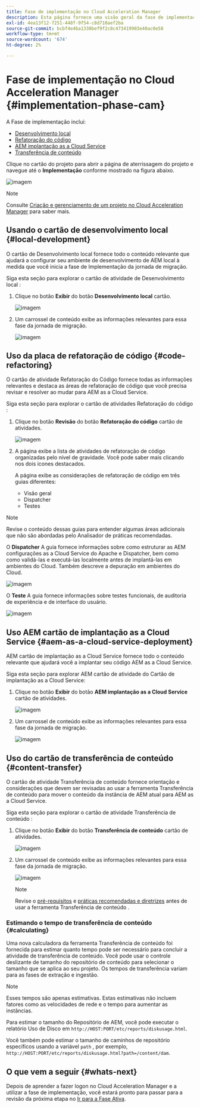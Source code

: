 ```yaml
---
title: Fase de implementação no Cloud Acceleration Manager
description: Esta página fornece uma visão geral da fase de implementação no Cloud Acceleration Manager.
exl-id: 4ea13f12-7251-448f-9f54-c8d710aef2ba
source-git-commit: bcbf4e4ba1330bef9f2c8c473419903e40ac0e58
workflow-type: tm+mt
source-wordcount: '674'
ht-degree: 2%

---
```


# Fase de implementação no Cloud Acceleration Manager {#implementation-phase-cam}

A Fase de implementação inclui:

* [Desenvolvimento local](#local-development)
* [Refatoração do código](#code-refactoring)
* [AEM implantação as a Cloud Service](#aem-as-a-cloud-service-deployment)
* [Transferência de conteúdo](#content-transfer)


Clique no cartão do projeto para abrir a página de aterrissagem do projeto e navegue até o **Implementação** conforme mostrado na figura abaixo.

![imagem](/help/journey-migration/cloud-acceleration-manager/assets/implementation-1.png)

>[!NOTE]
>Consulte [Criação e gerenciamento de um projeto no Cloud Acceleration Manager](https://experienceleague.adobe.com/docs/experience-manager-cloud-service/moving/cloud-acceleration-manager/using-cam/getting-started-cam.html?lang=en#create-project) para saber mais.


## Usando o cartão de desenvolvimento local {#local-development}

O cartão de Desenvolvimento local fornece todo o conteúdo relevante que ajudará a configurar seu ambiente de desenvolvimento de AEM local à medida que você inicia a fase de Implementação da jornada de migração.

Siga esta seção para explorar o cartão de atividade de Desenvolvimento local :

1. Clique no botão **Exibir** do botão **Desenvolvimento local** cartão.

   ![imagem](/help/journey-migration/cloud-acceleration-manager/assets/implementation-2.png)

1. Um carrossel de conteúdo exibe as informações relevantes para essa fase da jornada de migração.

   ![imagem](/help/journey-migration/cloud-acceleration-manager/assets/implementation-3.png)


## Uso da placa de refatoração de código {#code-refactoring}

O cartão de atividade Refatoração do Código fornece todas as informações relevantes e destaca as áreas de refatoração de código que você precisa revisar e resolver ao mudar para AEM as a Cloud Service.

Siga esta seção para explorar o cartão de atividades Refatoração do código :

1. Clique no botão **Revisão** do botão **Refatoração do código** cartão de atividades.

   ![imagem](/help/journey-migration/cloud-acceleration-manager/assets/implementation-4.png)

1. A página exibe a lista de atividades de refatoração de código organizadas pelo nível de gravidade. Você pode saber mais clicando nos dois ícones destacados.

   A página exibe as considerações de refatoração de código em três guias diferentes:

   * Visão geral
   * Dispatcher
   * Testes

>[!NOTE]
>Revise o conteúdo dessas guias para entender algumas áreas adicionais que não são abordadas pelo Analisador de práticas recomendadas.

O **Dispatcher** A guia fornece informações sobre como estruturar as AEM configurações as a Cloud Service do Apache e Dispatcher, bem como como validá-las e executá-las localmente antes de implantá-las em ambientes do Cloud. Também descreve a depuração em ambientes do Cloud.

![imagem](/help/journey-migration/cloud-acceleration-manager/assets/coderefactoring-2.png)

O **Teste** A guia fornece informações sobre testes funcionais, de auditoria de experiência e de interface do usuário.

![imagem](/help/journey-migration/cloud-acceleration-manager/assets/coderefactoring-3.png)


## Uso AEM cartão de implantação as a Cloud Service {#aem-as-a-cloud-service-deployment}

AEM cartão de implantação as a Cloud Service fornece todo o conteúdo relevante que ajudará você a implantar seu código AEM as a Cloud Service.

Siga esta seção para explorar AEM cartão de atividade do Cartão de implantação as a Cloud Service:

1. Clique no botão **Exibir** do botão **AEM implantação as a Cloud Service** cartão de atividades.

   ![imagem](/help/journey-migration/cloud-acceleration-manager/assets/implementation-6.png)

1. Um carrossel de conteúdo exibe as informações relevantes para essa fase da jornada de migração.

   ![imagem](/help/journey-migration/cloud-acceleration-manager/assets/aem-deployment-card.png)


## Uso do cartão de transferência de conteúdo {#content-transfer}

O cartão de atividade Transferência de conteúdo fornece orientação e considerações que devem ser revisadas ao usar a ferramenta Transferência de conteúdo para mover o conteúdo da instância de AEM atual para AEM as a Cloud Service.

Siga esta seção para explorar o cartão de atividade Transferência de conteúdo :

1. Clique no botão **Exibir** do botão **Transferência de conteúdo** cartão de atividades.

   ![imagem](/help/journey-migration/cloud-acceleration-manager/assets/implementation-8.png)

1. Um carrossel de conteúdo exibe as informações relevantes para essa fase da jornada de migração.

   ![imagem](/help/journey-migration/cloud-acceleration-manager/assets/content-transfertool-card.png)

   >[!NOTE]
   >Revise o [pré-requisitos](https://experienceleague.adobe.com/docs/experience-manager-cloud-service/moving/cloud-migration/content-transfer-tool/prerequisites-content-transfer-tool.html?lang=en) e [práticas recomendadas e diretrizes](https://experienceleague.adobe.com/docs/experience-manager-cloud-service/moving/cloud-migration/content-transfer-tool/overview-content-transfer-tool.html?lang=en) antes de usar a ferramenta Transferência de conteúdo .

### Estimando o tempo de transferência de conteúdo {#calculating}

Uma nova calculadora da ferramenta Transferência de conteúdo foi fornecida para estimar quanto tempo pode ser necessário para concluir a atividade de transferência de conteúdo. Você pode usar o controle deslizante de tamanho do repositório de conteúdo para selecionar o tamanho que se aplica ao seu projeto. Os tempos de transferência variam para as fases de extração e ingestão.

>[!NOTE]
>Esses tempos são apenas estimativas. Estas estimativas não incluem fatores como as velocidades de rede e o tempo para aumentar as instâncias.

Para estimar o tamanho do Repositório de AEM, você pode executar o relatório Uso de Disco em `http://HOST:PORT/etc/reports/diskusage.html`.

Você também pode estimar o tamanho de caminhos de repositório específicos usando a variável `path` , por exemplo, `http://HOST:PORT/etc/reports/diskusage.html?path=/content/dam`.

## O que vem a seguir {#whats-next}

Depois de aprender a fazer logon no Cloud Acceleration Manager e a utilizar a fase de implementação, você estará pronto para passar para a revisão da próxima etapa no [Ir para a Fase Ativa](https://experienceleague.adobe.com/docs/experience-manager-cloud-service/moving/cloud-acceleration-manager/using-cam/cam-golive-phase.html?lang=en).
